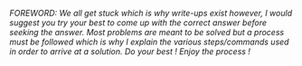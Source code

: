 
*FOREWORD: We all get stuck which is why write-ups exist however, I would suggest you try your best to come up with the correct answer before seeking the answer. Most problems are meant to be solved but a process must be followed which is why I explain the various steps/commands used in order to arrive at a solution. Do your best ! Enjoy the process !*

